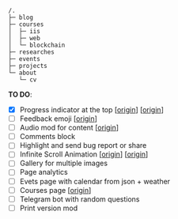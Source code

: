 ```
/.
├─ blog
├─ courses
│  ├─ iis
│  ├─ web
│  └─ blockchain
├─ researches
├─ events
├─ projects
└─ about
   └─ cv
```

**TO DO**:

- [x] Progress indicator at the top [[origin](https://help.designmodo.com/article/startup-page-scroll-progress-bar/)] [[origin](https://codepen.io/ansawi/pen/LxWWVO)]
- [ ] Feedback emoji [[origin](https://codepen.io/aaroniker/pen/mdyYBPP)]
- [ ] Audio mod for content [[origin](https://xhtml.ru/2021/javascript/javascript-text-to-speech-and-its-many-quirks/)]
- [ ] Comments block
- [ ] Highlight and send bug report or share
- [ ] Infinite Scroll Animation [[origin](https://codepen.io/ykadosh/pen/KKezJzz)] [[origin](https://github.com/damiisdandy/css-animation-auto-scroll)]
- [ ] Gallery for multiple images
- [ ] Page analytics
- [ ] Evets page with calendar from json + weather
- [ ] Courses page [[origin](https://codepen.io/Jayasree_0708/pen/bGwqaXK)]
- [ ] Telegram bot with random questions 
- [ ] Print version mod